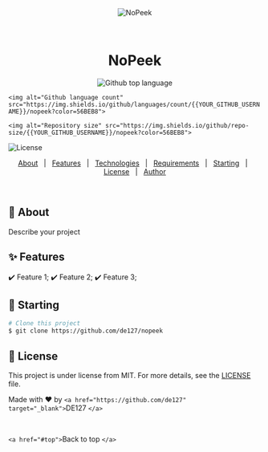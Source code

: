 <div align="center" id="top"> 
  <img src="./.github/app.gif" alt="NoPeek" />

  &#xa0;

<!-- <a href="https://nopeek.netlify.app">Demo</a> -->

</div>

<h1 align="center">NoPeek</h1>

<p align="center">
  <img alt="Github top language" src="https://img.shields.io/github/languages/top/{{YOUR_GITHUB_USERNAME}}/nopeek?color=56BEB8">

  `<img alt="Github language count" src="https://img.shields.io/github/languages/count/{{YOUR_GITHUB_USERNAME}}/nopeek?color=56BEB8">`

  `<img alt="Repository size" src="https://img.shields.io/github/repo-size/{{YOUR_GITHUB_USERNAME}}/nopeek?color=56BEB8">`

<img alt="License" src="https://img.shields.io/github/license/{{YOUR_GITHUB_USERNAME}}/nopeek?color=56BEB8">

<!-- <img alt="Github issues" src="https://img.shields.io/github/issues/{{YOUR_GITHUB_USERNAME}}/nopeek?color=56BEB8" /> -->

<!-- <img alt="Github forks" src="https://img.shields.io/github/forks/{{YOUR_GITHUB_USERNAME}}/nopeek?color=56BEB8" /> -->

<!-- <img alt="Github stars" src="https://img.shields.io/github/stars/{{YOUR_GITHUB_USERNAME}}/nopeek?color=56BEB8" /> -->

</p>

<!-- Status -->

<!-- <h4 align="center"> 
	🚧  NoPeek 🚀 Under construction...  🚧
</h4> 

<hr> -->

<p align="center">
  <a href="#dart-about">About</a>   |   
  <a href="#sparkles-features">Features</a>   |  
  <a href="#rocket-technologies">Technologies</a>   |  
  <a href="#white_check_mark-requirements">Requirements</a>   |  
  <a href="#checkered_flag-starting">Starting</a>   |  
  <a href="#memo-license">License</a>   |  
  <a href="https://github.com/{{YOUR_GITHUB_USERNAME}}" target="_blank">Author</a>
</p>

<br>

## 🎯 About

Describe your project

## ✨ Features

✔️ Feature 1;
✔️ Feature 2;
✔️ Feature 3;

## 🏁 Starting

```bash
# Clone this project
$ git clone https://github.com/de127/nopeek


```

## 📝 License

This project is under license from MIT. For more details, see the [LICENSE](LICENSE.md) file.

Made with ❤️ by `<a href="https://github.com/de127" target="_blank">`DE127 `</a>`

&#xa0;

`<a href="#top">`Back to top `</a>`

